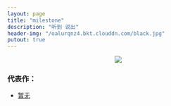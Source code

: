 ```yaml
---
layout: page
title: "milestone"
description: "听到 说出"
header-img: "/oalurqnz4.bkt.clouddn.com/black.jpg"
putout: true
---
```



<center>
    <p><img src="https://huasp-my.sharepoint.cn/personal/zengjiean_o2o_huas_edu_gr/_layouts/15/guestaccess.aspx?guestaccesstoken=J8s7B35XpsOoQWV8k47XbupysJRvCVZXIY%2fbSzTA%2ff8%3d&docid=07d5035e360624c1e84acb1f05ce6a27b" align="center"></p>
</center>


### 代表作：


- [暂无](http://isheng5.github.io)
